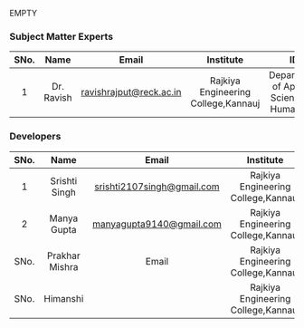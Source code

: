 EMPTY
<!-- Remove all lines above this line before making changes to the file -->
### Subject Matter Experts
| SNo. | Name | Email | Institute | ID |
| :---: | :---: | :---: | :---: | :---: |
| 1 | Dr. Ravish | ravishrajput@reck.ac.in | Rajkiya Engineering College,Kannauj | Department of Applied Sciences & Humanities |

### Developers
| SNo. | Name | Email | Institute | ID |
| :---: | :---: | :---: | :---: | :---: |
| 1 | Srishti Singh | srishti2107singh@gmail.com | Rajkiya Engineering College,Kannauj | Computer Science & Engineering |
| 2 | Manya Gupta | manyagupta9140@gmail.com | Rajkiya Engineering College,Kannauj | Computer Science & Engineering |
| SNo. | Prakhar Mishra | Email | Rajkiya Engineering College,Kannauj | Computer Science & Engineering |
| SNo. | Himanshi |  | Rajkiya Engineering College,Kannauj | Electronics Engineering |
